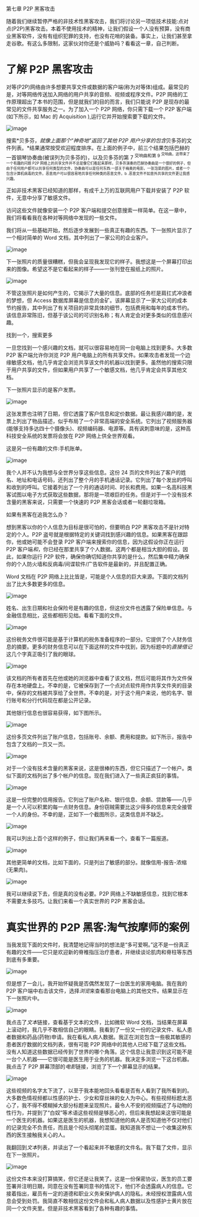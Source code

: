 第七章 P2P 黑客攻击

随着我们继续暂停严格的非技术性黑客攻击，我们将讨论另一项低技术技能:点对点(P2P)黑客攻击。本着不使用技术的精神，让我们假设一个人没有预算，没有商业黑客软件，没有有组织犯罪的支持，也没有花哨的装备。事实上，让我们甚至拿走谷歌。有这么多限制，这家伙对你还是个威胁吗？看看这一章，自己判断。

# 了解 P2P 黑客攻击

对等(P2P)网络由许多想要共享文件或数据的客户端(称为对等体)组成。最常见的是，对等网络传送加入网络的用户共享的音频、视频或程序文件。P2P 网络的工作原理超出了本书的范围，但是就我们的目的而言，我们只能说 P2P 是现存的最常见的文件共享服务之一。为了加入一个 P2P 网络，你只需下载一个 P2P 客户端(如下所示，如 Mac 的 Acquisition ),运行它并开始搜索要下载的文件。

![image](img/198-1.jpg)

搜索*贝多芬，*就像上面那个“神奇地”返回了其他 P2P 用户分享的包含*贝多芬的文件列表。*结果通常按受欢迎程度排序。在上面的例子中，前三个结果包括巴赫的一首钢琴协奏曲(被误列为贝多芬的)，以及贝多芬的第 7 <sup xmlns:ops="http://www.idpf.org/2007/ops" xmlns:xsi="http://www.w3.org/2001/XMLSchema-instance">交响曲和第 9 <sup xmlns:ops="http://www.idpf.org/2007/ops" xmlns:xsi="http://www.w3.org/2001/XMLSchema-instance">交响曲。这带来了一个有趣的问题 P2P 网络上的共享文件并不总是像它们看起来那样。贝多芬演奏的巴赫协奏曲是一个很好的例子，但由于任何用户都可以共享任何类型的文件，协奏曲可以是任何东西:一部关于梅奥的电影，一张泡菜的图片，或者一个包含计算机病毒的文件。恶意用户可以很容易地共享任何种类的恶意文件。b .恶意文件不如意外共享的文件更让我感兴趣。</sup></sup>

正如非技术黑客已经知道的那样，有成千上万的互联网用户下载并安装了 P2P 软件，无意中分享了敏感文件。

访问这些文件就像安装一个 P2P 客户端和提交创意搜索一样简单。在这一章中，我们将看看我在各种对等网络中发现的一些文件。

我们将从一些基础开始，然后逐步发展到一些真正有趣的东西。下一张照片显示了一个相对简单的 Word 文档，其中列出了一家公司的企业客户。

![image](img/199-1.jpg)

下一张照片的质量很糟糕，但我会呈现我发现它的样子。我想这是一个屏幕打印出来的图像。希望这不是它看起来的样子——一张刊登在报纸上的照片。

![image](img/200-1.jpg)

不管这张照片是如何产生的，它揭示了大量的信息。底部的任务栏是肩扛式冲浪者的梦想，但 Access 数据库屏幕是信息的金矿。该屏幕显示了一家大公司的成本节约报告，其中列出了有关项目的非常具体的细节，包括费用和每年的成本节约。该信息非常陈旧，但基于该公司的可识别名称；有人肯定会对更多类似的信息感兴趣。

找到一个，搜索更多

一旦您找到一个感兴趣的文档，就可以很容易地在同一台电脑上找到更多。大多数 P2P 客户端允许你浏览 P2P 用户电脑上的所有共享文件。如果攻击者发现一个边缘敏感文档，他几乎肯定会浏览共享该文件的机器以找到更多。虽然他的搜索只限于用户共享的文件，但如果用户共享了一个敏感文档，他几乎肯定会共享其他文档。

下一张照片显示的是客户发票。

![image](img/201-1.jpg)

这张发票也注明了日期，但它透露了客户信息和定价数据。最让我感兴趣的是，发票上列出了物品描述，似乎布局了一个非常高端的安全系统。它列出了视频服务器(能够支持多达四十个摄像头)、视频编码器、电源等。具有讽刺意味的是，这种高科技安全系统的发票将会放在 P2P 网络上供全世界观看。

这是另一份有趣的文件:手机账单。

![image](img/201-2.jpg)

我个人并不认为我想与全世界分享这些信息。这份 24 页的文件列出了客户的姓名、地址和电话号码，还列出了整个月的手机通话记录。它列出了每个发出的呼叫和收到的呼叫。它接着列出了一个月的通话时间、时长和费用。如果一名高科技黑客试图以电子方式获取这些数据，那将是一项艰巨的任务。但是对于一个没有技术含量的黑客来说，只需要一个快速的 P2P 黑客会话或者一轮翻垃圾箱。

如果有黑客在追我怎么办？

想到黑客以你的个人信息为目标是很可怕的，但要明白 P2P 黑客攻击不是针对特定的个人。P2P 盗号就是根据特定的关键词找到感兴趣的信息。如果黑客在跟踪你，他或她可能不会登录 P2P 客户端来搜索你的信息，因为这假设你正在运行 P2P 客户端*和*，你已经在那里共享了个人数据。这两个都是相当大胆的假设。因此，如果你运行 P2P 软件，确保你确切知道你共享的是什么，然后集中精力确保你的个人防火墙和反病毒/间谍软件/广告软件是最新的，并且配置正确。

Word 文档在 P2P 网络上比比皆是，可能是个人信息的巨大来源。下面的文档列出了比大多数更多的信息。

![image](img/204-1.jpg)

姓名、出生日期和社会保险号是有趣的信息，但这份文件也透露了保险单信息。与金融信息相比，这些都相形见绌。看看下面的文件。

![image](img/205-1.jpg)

这份税务文件很可能是基于计算机的税务准备程序的一部分。它提供了个人财务信息的摘要。更多的财务信息可以在下面这样的文件中找到，因为标题中的*直接借记*这几个字真正吸引了我的眼球。

![image](img/206-1.jpg)

该文档的所有者首先在他或她的浏览器中查看了该文档，然后可能将其作为文件保存在本地硬盘上。不幸的是，它被保存到了一个点对点软件用作共享文件夹的目录中，保存的文档被共享给了全世界。不幸的是，对于这个用户来说，他的名字、银行账号和分行代码现在都是公开记录。

其他银行信息也很容易获得，如下图所示。

![image](img/207-1.jpg)

这份多页文件列出了账户信息，包括账号、余额、费用和提款。如下所示，报告中包含了文档的一页又一页。

![image](img/208-1.jpg)

对于一个没有技术含量的黑客来说，这是很棒的东西，但它只描述了一个帐户。类似下面的文档列出了多个帐户的信息。现在我们进入了一些真正疯狂的事情。

![image](img/209-1.jpg)

这是一份完整的信用报告。它列出了账户名称、银行信息、余额、贷款等——几乎是一个人可以积累的每一点财务信息。身份窃贼需要比这少得多的信息来完全接管一个人的身份。不幸的是，正如下一个截图所示，这类信息并不缺乏。

![image](img/210-1.jpg)

我可以列出上百个这样的例子，但让我们再来看一个。查看下一篇报道。

![image](img/211-1.jpg)

其他更简单的文档，比如下面的，只是列出了敏感的部分。就像信用-报告-浓缩(无果肉)。

![image](img/212-1.jpg)

我可以继续说下去，但是真的没有必要。P2P 网络上不缺敏感信息，找到它根本不需要太多技巧。让我们来看一个真实世界的 P2P 黑客会话。

# 真实世界的 P2P 黑客:淘气按摩师的案例

当我发现下面的文件时，我清楚地记得当时的想法是“多可爱啊。”这不是一份真正有趣的文件——它只是欢迎新的脊椎指压治疗患者，并继续谈论肌肉和脊柱等东西到底有多重要。

![image](img/213-1.jpg)

但是想了一会儿，我开始怀疑我是否偶然发现了一台医生的家用电脑。我在我的 P2P 客户端中右击该文件，选择*浏览*来查看那台电脑上的其他文件。结果显示在下一张照片中。

![image](img/214-1.jpg)

我点击了*文本*链接，查看基于文本的文件，比如微软 Word 文档，当结果在屏幕上滚动时，我几乎不敢相信自己的眼睛。我看到了一份又一份的记录文件、私人患者数据和药品(药物)申请。我在看私人病人数据。我正在浏览包含一些极其敏感的患者医疗数据的文档列表，很有可能 P2P 网络中的其他人已经下载了这些文档。没有人知道这些数据已经传到了世界的哪个角落。这个信息让我意识到这可能不是一台个人机器——它很可能是医生用于业务的机器。我决定多浏览一下这台机器。我点击了 P2P 屏幕顶部的*电影*链接，浏览了下一个屏幕显示的结果。

![image](img/215-1.jpg)

这些视频的名字太下流了，以至于我本能地回头看看是否有人看到了我所看到的。大多数色情视频都以性感的护士、少女和穿丝袜的女人为中心。有些视频标题太恶心了，我不得不模糊掉大部分标题来呈现照片。最令人不安的视频描述了与动物的性行为，并提到了“白奴”等术语这些视频是够恶心的，但后来我想起来这很可能是一个医生的机器。如果这是医生的机器，我想知道他的病人是否知道他不仅对他们的记录完全不负责任，而且是个彻头彻尾的混蛋。我知道我不想让一个收集这种东西的医生接触我关心的人。

我翻回到*文本*列表，并读出了一个看起来并不敏感的文件名。我下载了文件，显示在下一张照片。

![image](img/216-1.jpg)

这份文件本来没打算搞笑，但它还是让我笑了。这是一份保密协议，医生的员工要签署并注明日期，同意在没有签署同意书的情况下，他们不会透露病人的信息。它接着指出，雇员有一定的道德和职业义务来保护病人的隐私，未经授权泄露病人信息会受到处罚。我简直不敢相信这份文件会和私人病人数据以及性感护士黄片放在同一个文件夹里。但是非技术黑客看到了各种有趣的事情。